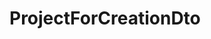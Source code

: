 #  ProjectForCreationDto

<api-schema openapi-path="../../luodapi.json" name="ProjectForCreationDto"/>